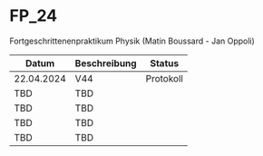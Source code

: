 # FP_24
Fortgeschrittenenpraktikum Physik (Matin Boussard - Jan Oppoli)

| Datum       | Beschreibung| Status      |
| ----------- | ----------- | ----------- |
| 22.04.2024  | V44         | Protokoll   |
| TBD         | TBD         |             |
| TBD         | TBD         |             |
| TBD         | TBD         |             |
| TBD         | TBD         |             |
